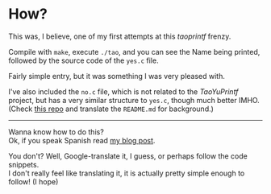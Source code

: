 # How?

This was, I believe, one of my first attempts at this _taoprintf_ frenzy.

Compile with `make`, execute `./tao`, and you can see the Name being printed, followed by the source code of the `yes.c` file.

Fairly simple entry, but it was something I was very pleased with.

I've also included the `no.c` file, which is not related to the *TaoYuPrintf* project, but has a very similar structure to `yes.c`, though much better IMHO. (Check [this repo](https://github.com/GuidoDipietro/Motivacion-UTNSO) and translate the `README.md` for background.)

---

Wanna know how to do this?  
Ok, if you speak Spanish read [my blog post](https://laspreguntasdeguido.blogspot.com/2021/04/programas-autorreplicantes-guia.html).

You don't? Well, Google-translate it, I guess, or perhaps follow the code snippets.  
I don't really feel like translating it, it is actually pretty simple enough to follow! (I hope)